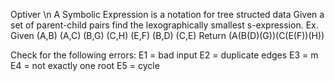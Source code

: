 Optiver \n
A Symbolic Expression is a notation for tree structed data
Given a set of parent-child pairs find the lexographically smallest s-expression.
Ex. Given (A,B) (A,C) (B,G) (C,H) (E,F) (B,D) (C,E)
Return (A(B(D)(G))(C(E(F))(H))

Check for the following errors:
E1 = bad input
E2 = duplicate edges
E3 = m
E4 = not exactly one root
E5 = cycle
